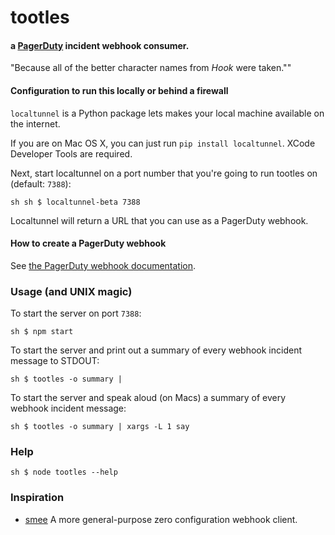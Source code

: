 tootles
==
#### a [PagerDuty](http://www.pagerduty.com) incident webhook consumer.

"Because all of the better character names from _Hook_ were taken.""

#### Configuration to run this locally or behind a firewall

`localtunnel` is a Python package lets makes your local machine available on the internet.

If you are on Mac OS X, you can just run `pip install localtunnel`. XCode Developer Tools are required.

Next, start localtunnel on a port number that you're going to run tootles on (default: `7388`):

``sh
sh $ localtunnel-beta 7388
``

Localtunnel will return a URL that you can use as a PagerDuty webhook.

#### How to create a PagerDuty webhook

See [the PagerDuty webhook documentation](http://developer.pagerduty.com/documentation/rest/webhooks).

### Usage (and UNIX magic)

To start the server on port `7388`:

``
sh $ npm start
``

To start the server and print out a summary of every webhook incident message to STDOUT:

``
sh $ tootles -o summary |
``

To start the server and speak aloud (on Macs) a summary of every webhook incident message:

``
sh $ tootles -o summary | xargs -L 1 say
``

### Help

``
sh $ node tootles --help
``
### Inspiration

* [smee](https://github.com/tcr/smee) A more general-purpose zero configuration webhook client.